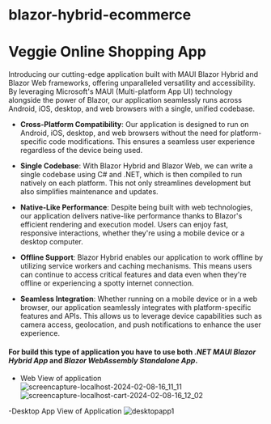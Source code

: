 # blazor-hybrid-ecommerce
# Veggie Online Shopping App

Introducing our cutting-edge application built with MAUI Blazor Hybrid and Blazor Web frameworks, offering unparalleled versatility and accessibility. By leveraging Microsoft's MAUI (Multi-platform App UI) technology alongside the power of Blazor, our application seamlessly runs across Android, iOS, desktop, and web browsers with a single, unified codebase.

- **Cross-Platform Compatibility**: Our application is designed to run on Android, iOS, desktop, and web browsers without the need for platform-specific code modifications. This ensures a seamless user experience regardless of the device being used.

- **Single Codebase**: With Blazor Hybrid and Blazor Web, we can write a single codebase using C# and .NET, which is then compiled to run natively on each platform. This not only streamlines development but also simplifies maintenance and updates.

- **Native-Like Performance**: Despite being built with web technologies, our application delivers native-like performance thanks to Blazor's efficient rendering and execution model. Users can enjoy fast, responsive interactions, whether they're using a mobile device or a desktop computer.

- **Offline Support**: Blazor Hybrid enables our application to work offline by utilizing service workers and caching mechanisms. This means users can continue to access critical features and data even when they're offline or experiencing a spotty internet connection.

- **Seamless Integration**: Whether running on a mobile device or in a web browser, our application seamlessly integrates with platform-specific features and APIs. This allows us to leverage device capabilities such as camera access, geolocation, and push notifications to enhance the user experience.

#### For build this type of application you have to use both ***.NET MAUI Blazor Hybrid App*** and ***Blazor WebAssembly Standalone App***.
- Web View of application
![screencapture-localhost-2024-02-08-16_11_11](https://github.com/anilprajapatistartbit/blazor-hybrid-ecommerce/assets/157708412/35d54216-589f-46e7-a4c1-96f0d0f2d7a5)
![screencapture-localhost-cart-2024-02-08-16_12_02](https://github.com/anilprajapatistartbit/blazor-hybrid-ecommerce/assets/157708412/f08bd661-5bd2-442b-a638-c3c5adc80913)

-Desktop App View of Application
![desktopapp1](https://github.com/anilprajapatistartbit/blazor-hybrid-ecommerce/assets/157708412/1920b9f6-0bc4-46d6-9e8b-9036526d1a67)
